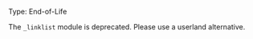 
Type: End-of-Life

The `_linklist` module is deprecated. Please use a userland alternative.

<a id="DEP0003"></a>
